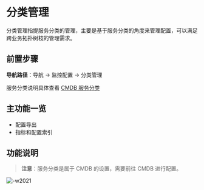 # 分类管理

分类管理指提服务分类的管理，主要是基于服务分类的角度来管理配置，可以满足跨业务拓扑树枝的管理需求。

## 前置步骤

**导航路径**：导航  →  监控配置  →  分类管理

服务分类说明具体查看 [CMDB 服务分类](../../../../配置平台/产品白皮书/产品功能/ServiceType.md)

## 主功能一览

* 配置导出
* 指标和配置索引

## 功能说明

> **注意**：服务分类是属于 CMDB 的设置，需要前往 CMDB 进行配置。

![-w2021](media/15754473533988.jpg)



